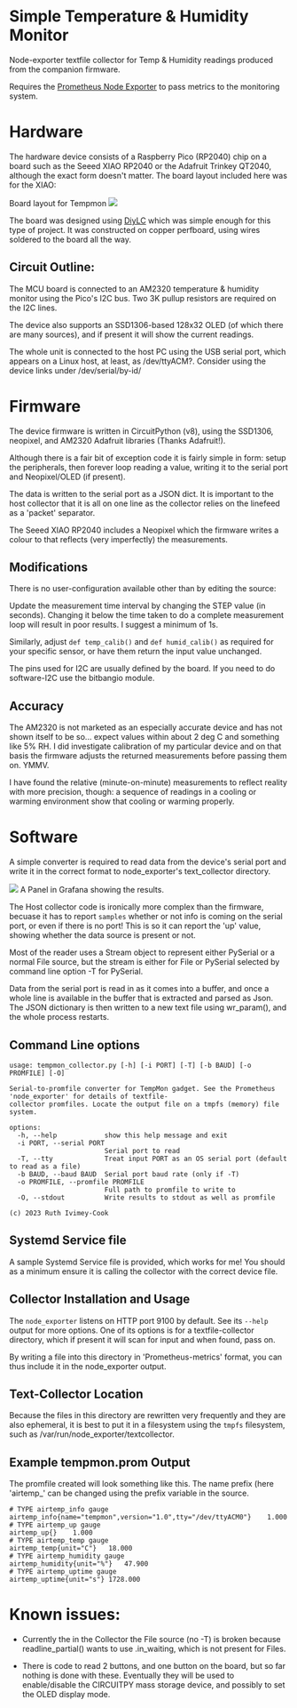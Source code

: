 # Simple Temperature & Humidity Monitor

Node-exporter textfile collector for Temp & Humidity readings produced
from the companion firmware.

Requires the [Prometheus Node
Exporter](https://github.com/prometheus/node_exporter) to pass metrics
to the monitoring system.

# Hardware

The hardware device consists of a Raspberry Pico (RP2040) chip on a board
such as the Seeed XIAO RP2040 or the Adafruit Trinkey QT2040, although
the exact form doesn't matter. The board layout included here was for the
XIAO:

   Board layout for Tempmon
![](hardware/TempMon-PCB.png)

The board was designed using [DiyLC](https://bancika.github.io/diy-layout-creator/) which
was simple enough for this type of project. It was constructed on 
copper perfboard, using wires soldered to the board all the way.

## Circuit Outline:

The MCU board is connected to an AM2320 temperature & humidity monitor
using the Pico's I2C bus. Two 3K pullup resistors are required on the
I2C lines.

The device also supports an SSD1306-based 128x32 OLED (of which there
are many sources), and if present it will show the current readings.

The whole unit is connected to the host PC using the USB serial port,
which appears on a Linux host, at least, as /dev/ttyACM?. Consider
using the device links under /dev/serial/by-id/

# Firmware

The device firmware is written in CircuitPython (v8), using the SSD1306,
neopixel, and AM2320 Adafruit libraries (Thanks Adafruit!).

Although there is a fair bit of exception code it is fairly simple
in form: setup the peripherals, then forever loop reading a value, writing
it to the serial port and Neopixel/OLED (if present).

The data is written to the serial port as a JSON dict. It is important to
the host collector that it is all on one line as the collector relies
on the linefeed as a 'packet' separator.

The Seeed XIAO RP2040 includes a Neopixel which the firmware writes a
colour to that reflects (very imperfectly) the measurements.

## Modifications

There is no user-configuration available other than by editing the source:

Update the measurement time interval by changing the STEP value (in
seconds). Changing it below the time taken to do a complete measurement
loop will result in poor results. I suggest a minimum of 1s.

Similarly, adjust `def temp_calib()` and `def humid_calib()` as required
for your specific sensor, or have them return the input value unchanged.

The pins used for I2C are usually defined by the board. If you need to
do software-I2C use the bitbangio module.

## Accuracy

The AM2320 is not marketed as an especially accurate device and has
not shown itself to be so... expect values within about 2 deg C 
and something like 5% RH. I did investigate calibration of my 
particular device and on that basis the firmware adjusts the returned
measurements before passing them on. YMMV.

I have found the relative (minute-on-minute) measurements to reflect
reality with more precision, though: a sequence of readings in a
cooling or warming environment show that cooling or warming properly.

# Software

A simple converter is required to read data from the device's serial
port and write it in the correct format to node\_exporter's 
text\_collector directory.

![](collector/Grafana-panel.png)
   A Panel in Grafana showing the results.

The Host collector code is ironically more complex than the firmware,
becuase it has to report `samples` whether or not info is coming on the
serial port, or even if there is no port! This is so it can report the
'up' value, showing whether the data source is present or not.

Most of the reader uses a Stream object to represent either PySerial
or a normal File source, but the stream is either for File or PySerial
selected by command line option -T for PySerial.

Data from the serial port is read in as it comes into a buffer, and
once a whole line is available in the buffer that is extracted and
parsed as Json. The JSON dictionary is then written to a new text file
using wr\_param(), and the whole process restarts.

## Command Line options

    usage: tempmon_collector.py [-h] [-i PORT] [-T] [-b BAUD] [-o PROMFILE] [-O]

    Serial-to-promfile converter for TempMon gadget. See the Prometheus 'node_exporter' for details of textfile-
    collector promfiles. Locate the output file on a tmpfs (memory) file system.

    options:
      -h, --help            show this help message and exit
      -i PORT, --serial PORT
                            Serial port to read
      -T, --tty             Treat input PORT as an OS serial port (default to read as a file)
      -b BAUD, --baud BAUD  Serial port baud rate (only if -T)
      -o PROMFILE, --promfile PROMFILE
                            Full path to promfile to write to
      -O, --stdout          Write results to stdout as well as promfile

    (c) 2023 Ruth Ivimey-Cook

## Systemd Service file

A sample Systemd Service file is provided, which works for me! You should
as a minimum ensure it is calling the collector with the correct device file.


## Collector Installation and Usage

The `node_exporter` listens on HTTP port 9100 by default. See its `--help`
output for more options. One of its options is for a textfile-collector
directory, which if present it will scan for input and when found,
pass on.

By writing a file into this directory in 'Prometheus-metrics' format,
you can thus include it in the node\_exporter output.

## Text-Collector Location

Because the files in this directory are rewritten very frequently and
they are also ephemeral, it is best to put it in a filesystem using the
`tmpfs` filesystem, such as /var/run/node\_exporter/textcollector.

## Example tempmon.prom Output

The promfile created will look something like this. The name prefix
(here 'airtemp_' can be changed using the prefix variable in the source.

    # TYPE airtemp_info gauge
    airtemp_info{name="tempmon",version="1.0",tty="/dev/ttyACM0"}    1.000
    # TYPE airtemp_up gauge
    airtemp_up{}    1.000
    # TYPE airtemp_temp gauge
    airtemp_temp{unit="C"}   18.000
    # TYPE airtemp_humidity gauge
    airtemp_humidity{unit="%"}   47.900
    # TYPE airtemp_uptime gauge
    airtemp_uptime{unit="s"} 1728.000


# Known issues:

* Currently the in the Collector the File source (no -T) is broken
because readline\_partial() wants to use .in\_waiting, which is not
present for Files.

* There is code to read 2 buttons, and one button on the board, but
so far nothing is done with these. Eventually they will be used to
enable/disable the CIRCUITPY mass storage device, and possibly to set
the OLED display mode.

